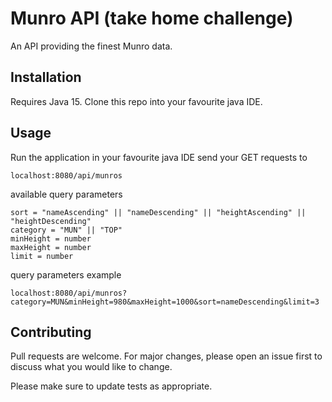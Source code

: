 # Munro API (take home challenge)

An API providing the finest Munro data. 

## Installation

Requires Java 15.
Clone this repo into your favourite java IDE.

## Usage

Run the application in your favourite java IDE send your GET requests to

```
localhost:8080/api/munros
```

available query parameters

```
sort = "nameAscending" || "nameDescending" || "heightAscending" || "heightDescending"
category = "MUN" || "TOP"
minHeight = number
maxHeight = number
limit = number
```
query parameters example

```
localhost:8080/api/munros?category=MUN&minHeight=980&maxHeight=1000&sort=nameDescending&limit=3
```


## Contributing
Pull requests are welcome. For major changes, please open an issue first to discuss what you would like to change.

Please make sure to update tests as appropriate.





